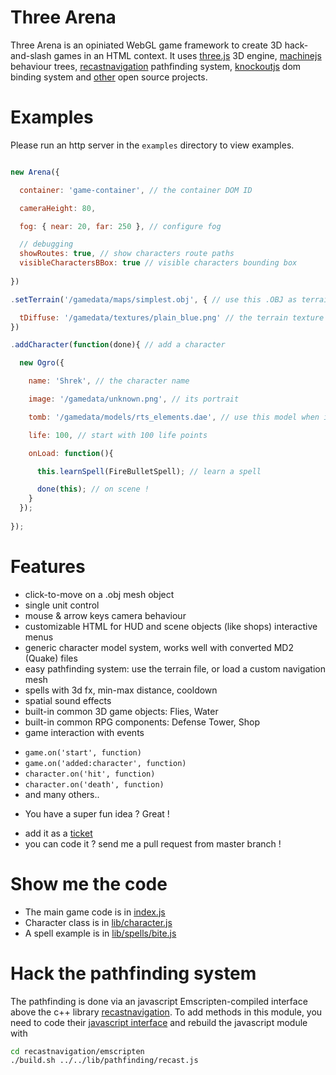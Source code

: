 Three Arena
===

Three Arena is an opiniated WebGL game framework to create 3D hack-and-slash games in an HTML context. It uses [three.js](http://threejs.org) 3D engine, [machinejs](http://machinejs.maryrosecook.com) behaviour trees, [recastnavigation](https://github.com/memononen/recastnavigation) pathfinding system, [knockoutjs](http://knockoutjs.com) dom binding system and [other](three-arena/blob/master/bower.json) open source projects.


Examples
===

Please run an http server in the ```examples``` directory to view examples.

```js

new Arena({

  container: 'game-container', // the container DOM ID

  cameraHeight: 80,

  fog: { near: 20, far: 250 }, // configure fog

  // debugging
  showRoutes: true, // show characters route paths
  visibleCharactersBBox: true // visible characters bounding box
  
})

.setTerrain('/gamedata/maps/simplest.obj', { // use this .OBJ as terrain

  tDiffuse: '/gamedata/textures/plain_blue.png' // the terrain texture
})

.addCharacter(function(done){ // add a character

  new Ogro({

    name: 'Shrek', // the character name

    image: '/gamedata/unknown.png', // its portrait

    tomb: '/gamedata/models/rts_elements.dae', // use this model when it dies

    life: 100, // start with 100 life points

    onLoad: function(){

      this.learnSpell(FireBulletSpell); // learn a spell

      done(this); // on scene !
    }
  });
  
});
```

Features
===

* click-to-move on a .obj mesh object
* single unit control
* mouse & arrow keys camera behaviour
* customizable HTML for HUD and scene objects (like shops) interactive menus
* generic character model system, works well with converted MD2 (Quake) files
* easy pathfinding system: use the terrain file, or load a custom navigation mesh
* spells with 3d fx, min-max distance, cooldown
* spatial sound effects
* built-in common 3D game objects: Flies, Water
* built-in common RPG components: Defense Tower, Shop
* game interaction with events
 - `game.on('start', function)`
 - `game.on('added:character', function)`
 - `character.on('hit', function)`
 - `character.on('death', function)`
 - and many others..
* You have a super fun idea ? Great !
 - add it as a [ticket](issues)
 - you can code it ? send me a pull request from master branch !


Show me the code
===

* The main game code is in [index.js](index.js)
* Character class is in [lib/character.js](lib/character.js)
* A spell example is in [lib/spells/bite.js](lib/spells/bite.js)


Hack the pathfinding system
===

The pathfinding is done via an javascript Emscripten-compiled interface above the c++ library [recastnavigation](https://github.com/memononen/recastnavigation).
To add methods in this module, you need to code their [javascript interface](recastnavigation/emscripten/js_interface/main.cpp) and rebuild the javascript module with

```sh
cd recastnavigation/emscripten
./build.sh ../../lib/pathfinding/recast.js
```



